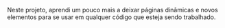 Neste projeto, aprendi um pouco mais a deixar páginas dinâmicas e novos elementos para se usar em qualquer código que esteja sendo trabalhado.
